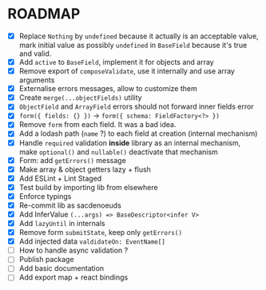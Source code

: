# ROADMAP

- [x] Replace `Nothing` by `undefined` because it actually is an acceptable value, mark initial value as possibly `undefined` in `BaseField` because it's true and valid.
- [x] Add `active` to `BaseField`, implement it for objects and array
- [x] Remove export of `composeValidate`, use it internally and use array arguments
- [x] Externalise errors messages, allow to customize them
- [x] Create `merge(...objectFields)` utility
- [x] `ObjectField` and `ArrayField` errors should not forward inner fields error
- [x] `form({ fields: {} })` -> `form({ schema: FieldFactory<?> })`
- [x] Remove `form` from each field. It was a bad idea.
- [x] Add a lodash path (`name` ?) to each field at creation (internal mechanism)
- [x] Handle `required` validation **inside** library as an internal mechanism, make `optional()` and `nullable()` deactivate that mechanism
- [x] Form: add `getErrors()` message
- [x] Make array & object getters lazy + flush
- [x] Add ESLint + Lint Staged
- [x] Test build by importing lib from elsewhere
- [x] Enforce typings
- [x] Re-commit lib as sacdenoeuds
- [x] Add InferValue `(...args) => BaseDescriptor<infer V>`
- [x] Add `lazyUntil` in internals
- [x] Remove form `submitState`, keep only `getErrors()`
- [x] Add injected data `valdidateOn: EventName[]`
- [ ] How to handle async validation ?
- [ ] Publish package
- [ ] Add basic documentation
- [ ] Add export map + react bindings
